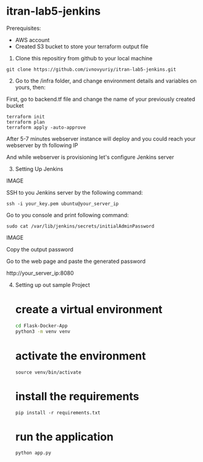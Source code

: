 # itran-lab5-jenkins

Prerequisites:

- AWS account
- Created S3 bucket to store your terraform output file 

1. Clone this repositiry from github to your local machine

```
git clone https://github.com/ivnovyuriy/itran-lab5-jenkins.git
```

2. Go to the /infra folder, and change environment details and variables on yours, then:

First, go to backend.tf file and change the name of your previously created bucket

```
terraform init
terraform plan
terraform apply -auto-approve
```
After 5-7 minutes webserver instance will deploy and you could reach your webserver by th following IP

And while webserver is provisioning let's configure Jenkins server

3. Setting Up Jenkins

IMAGE

SSH to you Jenkins server by the following command:

```
ssh -i your_key.pem ubuntu@your_server_ip
```

Go to you console and print following command:
```
sudo cat /var/lib/jenkins/secrets/initialAdminPassword
```
IMAGE

Copy the output password

Go to the web page and paste the generated password

http://your_server_ip:8080

4. Setting up out sample Project

    # create a virtual environment 
    ```bash
    cd Flask-Docker-App
    python3 -m venv venv
    ```

    # activate the environment
    ```source venv/bin/activate```

    # install the requirements
    ```
    pip install -r requirements.txt
    ```
    # run the application
    ```
    python app.py
    ```